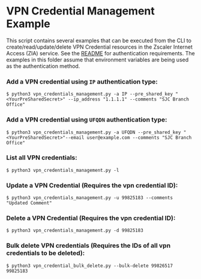 VPN Credential Management Example
=================================

This script contains several examples that can be executed from the CLI to create/read/update/delete VPN Credential resources in the Zscaler Internet Access (ZIA) service. See the [README](../README.md) for authentication requirements. The examples in this folder assume that environment variables are being used as the authentication method.

### Add a VPN credential using `IP` authentication type:

```shell
$ python3 vpn_credentials_management.py -a IP --pre_shared_key "<YourPreSharedSecret>" --ip_address "1.1.1.1" --comments "SJC Branch Office"
```

### Add a VPN credential using `UFQDN` authentication type:

```shell
$ python3 vpn_credentials_management.py -a UFQDN --pre_shared_key "<YourPreSharedSecret>"--email user@example.com --comments "SJC Branch Office"
```

### List all VPN credentials:

```shell
$ python3 vpn_credentials_management.py -l
```

###  Update a VPN Credential (Requires the vpn credential ID):

```shell
$ python3 vpn_credentials_management.py -u 99825183 --comments "Updated Comment"
```

###  Delete a VPN Credential (Requires the vpn credential ID):

```shell
$ python3 vpn_credentials_management.py -d 99825183
```

###  Bulk delete VPN credentials (Requires the IDs of all vpn credentials to be deleted):

```shell
$ python3 vpn_credential_bulk_delete.py --bulk-delete 99826517 99825183
```
